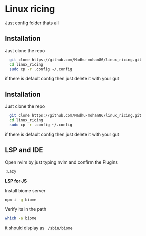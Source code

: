 
# Linux ricing

Just config folder thats all



## Installation

Just clone the repo

```bash
  git clone https://github.com/Madhu-mohan86/linux_ricing.git
  cd linux_ricing
  sudo cp -r .config ~/.config
```
if there is default config then just delete it with your gut 



    
## Installation

Just clone the repo

```bash
  git clone https://github.com/Madhu-mohan86/linux_ricing.git
  cd linux_ricing
  sudo cp -r .config ~/.config
```
if there is default config then just delete it with your gut 


## LSP and IDE

Open nvim by just typing nvim and confirm the Plugins

```bash
:Lazy
```

**LSP for JS** 

Install biome server 

```bash
npm i -g biome
```

Verify its in the path

```bash
which -a biome
```

it should display  as  ` /sbin/biome`
    